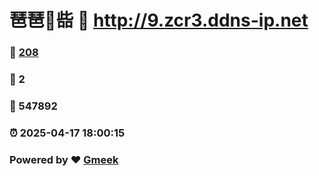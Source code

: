 # 琶琶🔭啙 :link: http://9.zcr3.ddns-ip.net 
### :page_facing_up: [208](http://9.zcr3.ddns-ip.net/tag.html) 
### :speech_balloon: 2 
### :hibiscus: 547892 
### :alarm_clock: 2025-04-17 18:00:15 
### Powered by :heart: [Gmeek](https://github.com/Meekdai/Gmeek)
